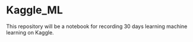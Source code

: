 # Kaggle_ML
This repository will be a notebook for recording 30 days learning machine learning on Kaggle.
